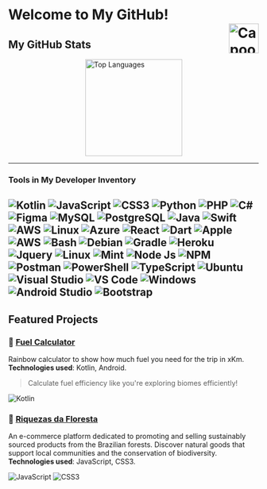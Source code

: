 # Welcome to My GitHub!　　　　　　　　　　　　　  <span style="float: right;"><img src="https://media.tenor.com/WHOwHxdVSQIAAAAM/capoo-capoo-type.gif" alt="Capoo Typing" width="60"/></span>

## My GitHub Stats

<div style="display: flex; justify-content: center; align-items: center; gap: 20px;">
  <!--<img src="https://github-readme-stats.vercel.app/api?username=alanazip&show_icons=true&theme=dark&icon_color=34eb37&title_color=34eb37&hide_title=false&count_private=true&include_all_commits=true" alt="GitHub Stats" height="195px" /> !-->
  <img src="https://github-readme-stats.vercel.app/api/top-langs/?username=alanazip&layout=compact&theme=dark&title_color=34eb37" alt="Top Languages" height="195px" />
</div>

---

### Tools in My Developer Inventory

![Kotlin](https://skillicons.dev/icons?i=kotlin)
![JavaScript](https://skillicons.dev/icons?i=js)
![CSS3](https://skillicons.dev/icons?i=css)
![Python](https://skillicons.dev/icons?i=python)
![PHP](https://skillicons.dev/icons?i=php)
![C#](https://skillicons.dev/icons?i=cs)
![Figma](https://skillicons.dev/icons?i=figma)
![MySQL](https://skillicons.dev/icons?i=mysql)
![PostgreSQL](https://skillicons.dev/icons?i=postgres)
![Java](https://skillicons.dev/icons?i=java)
![Swift](https://skillicons.dev/icons?i=swift)
![AWS](https://skillicons.dev/icons?i=aws)
![Linux](https://skillicons.dev/icons?i=linux)
![Azure](https://skillicons.dev/icons?i=azure)
![React](https://skillicons.dev/icons?i=react)
![Dart](https://skillicons.dev/icons?i=dart)
![Apple](https://skillicons.dev/icons?i=apple)
![AWS](https://skillicons.dev/icons?i=aws)
![Bash](https://skillicons.dev/icons?i=bash)
![Debian](https://skillicons.dev/icons?i=debian)
![Gradle](https://skillicons.dev/icons?i=gradle)
![Heroku](https://skillicons.dev/icons?i=heroku)
![Jquery](https://skillicons.dev/icons?i=jquery)
![Linux](https://skillicons.dev/icons?i=linux)
![Mint](https://skillicons.dev/icons?i=mint)
![Node Js](https://skillicons.dev/icons?i=nodejs)
![NPM](https://skillicons.dev/icons?i=npm)
![Postman](https://skillicons.dev/icons?i=postman)
![PowerShell](https://skillicons.dev/icons?i=powershell)
![TypeScript](https://skillicons.dev/icons?i=ts)
![Ubuntu](https://skillicons.dev/icons?i=ubuntu)
![Visual Studio](https://skillicons.dev/icons?i=visualstudio)
![VS Code](https://skillicons.dev/icons?i=vscode)
![Windows](https://skillicons.dev/icons?i=windows)
![Android Studio](https://skillicons.dev/icons?i=androidstudio)
![Bootstrap](https://skillicons.dev/icons?i=bootstrap)
---

##  Featured Projects

### 🌈 **[Fuel Calculator](https://github.com/alanazip/fuel_calculator)**
Rainbow calculator to show how much fuel you need for the trip in xKm. **Technologies used**: Kotlin, Android.  
>  Calculate fuel efficiency like you're exploring biomes efficiently!

![Kotlin](https://skillicons.dev/icons?i=kotlin)

### 🌱 **[Riquezas da Floresta](https://github.com/alanazip/riquezasdafloresta)**
An e-commerce platform dedicated to promoting and selling sustainably sourced products from the Brazilian forests. Discover natural goods that support local communities and the conservation of biodiversity. **Technologies used**: JavaScript, CSS3. 

![JavaScript](https://skillicons.dev/icons?i=js)
![CSS3](https://skillicons.dev/icons?i=css)

